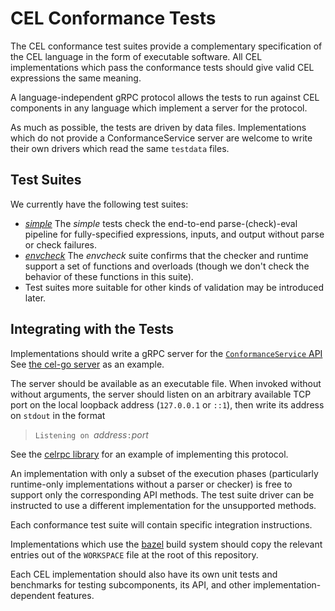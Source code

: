 # CEL Conformance Tests

The CEL conformance test suites provide a complementary specification
of the CEL language in the form of executable software.  All CEL
implementations which pass the conformance tests should give valid CEL
expressions the same meaning.

A language-independent gRPC protocol allows the tests to run against CEL
components in any language which implement a server for the protocol.

As much as possible, the tests are driven by data files.  Implementations
which do not provide a ConformanceService server are welcome to write
their own drivers which read the same `testdata` files.

## Test Suites

We currently have the following test suites:
- *[simple](simple)* The _simple_ tests check the end-to-end
  parse-(check)-eval pipeline for fully-specified expressions,
  inputs, and output without parse or check failures.
- *[envcheck](envcheck)* The _envcheck_ suite confirms that the checker and
  runtime support a set of functions and overloads (though we don't check
  the behavior of these functions in this suite).
- Test suites more suitable for other kinds of validation may be introduced
  later.

## Integrating with the Tests

Implementations should write a gRPC server for the
[`ConformanceService`
API](https://github.com/googleapis/googleapis/blob/master/google/api/expr/v1alpha1/conformance_service.proto)
See [the cel-go server](https://github.com/google/cel-go/tree/master/server)
as an example.

The server should be available as an executable file.  When invoked without
without arguments, the server should listen on an arbitrary available TCP
port on the local loopback address (`127.0.0.1` or `::1`), then write its
address on `stdout` in the format

> `Listening on `_address_`:`_port_

See the [celrpc
library](https://github.com/google/cel-spec/tree/master/tools/celrpc) for an
example of implementing this protocol.

An implementation with only a subset of the execution phases (particularly
runtime-only implementations without a parser or checker) is free to
support only the corresponding API methods.  The test suite driver can be
instructed to use a different implementation for the unsupported methods.

Each conformance test suite will contain specific integration instructions.

Implementations which use the [bazel](https://bazel.build) build system
should copy the relevant entries out of the `WORKSPACE` file at the root
of this repository.

Each CEL implementation should also have its own unit tests and benchmarks
for testing subcomponents, its API, and other implementation-dependent
features.

